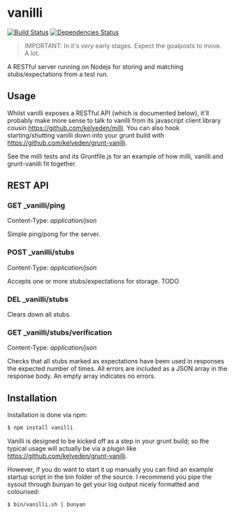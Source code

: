 # vanilli

[![Build Status](https://travis-ci.org/kelveden/vanilli.png?branch=master)](https://travis-ci.org/kelveden/vanilli)
[![Dependencies Status](https://david-dm.org/kelveden/vanilli.png?branch=master)](https://david-dm.org/kelveden/vanilli)

> IMPORTANT: In it's *very* early stages. Expect the goalposts to move. A lot.

A RESTful server running on Nodejs for storing and matching stubs/expectations from a test run.

## Usage
Whilst vanilli exposes a RESTful API (which is documented below), it'll probably make more sense to talk to vanilli from its
javascript client library cousin https://github.com/kelveden/milli. You can also hook starting/shutting vanilli down into your grunt build
with https://github.com/kelveden/grunt-vanilli.

See the milli tests and its Gruntfile.js for an example of how milli, vanilli and grunt-vanilli fit together.

## REST API
### GET _vanilli/ping
Content-Type: _application/json_

Simple ping/pong for the server.

### POST _vanilli/stubs
Content-Type: _application/json_

Accepts one or more stubs/expectations for storage.
TODO

### DEL _vanilli/stubs
Clears down all stubs.

### GET _vanilli/stubs/verification
Content-Type: _application/json_

Checks that all stubs marked as expectations have been used in responses the expected number of times. All errors are included as a
JSON array in the response body. An empty array indicates no errors.

## Installation

Installation is done via npm:

``` bash
$ npm install vanilli
```

Vanilli is designed to be kicked off as a step in your grunt build; so the typical usage will actually be via a plugin like
https://github.com/kelveden/grunt-vanilli.

However, if you do want to start it up manually you can find an example startup script in the bin folder of the source. I recommend
you pipe the sysout through bunyan to get your log output nicely formatted and colourised:

``` bash
$ bin/vanilli.sh | bunyan
```
